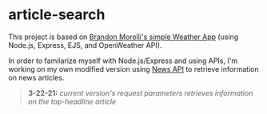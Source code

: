 # article-search

This project is based on
[Brandon Morelli's simple Weather App](https://github.com/bmorelli25/simple-nodejs-weather-app#readme)
(using Node.js, Express, EJS, and OpenWeather API).

In order to familarize myself with Node.js/Express and using APIs, I'm working on my own modified version using [News API](https://newsapi.org/) to retrieve information on news articles.

> **3-22-21:** _current version's request parameters retrieves information on the top-headline article_
